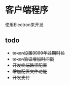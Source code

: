 # 客户端程序
使用Electron来开发
## todo
* ~~token设置9999年过期时长~~
* ~~token验证增加时间戳~~
* ~~开发终端路径配置~~
* ~~增加配置文件功能~~
* ~~开发支付~~